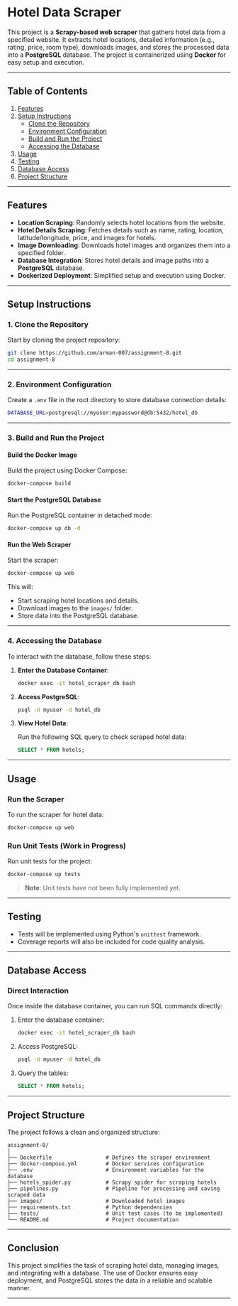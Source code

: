 

# **Hotel Data Scraper**

This project is a **Scrapy-based web scraper** that gathers hotel data from a specified website. It extracts hotel locations, detailed information (e.g., rating, price, room type), downloads images, and stores the processed data into a **PostgreSQL** database. The project is containerized using **Docker** for easy setup and execution.

---

## **Table of Contents**
1. [Features](#features)  
2. [Setup Instructions](#setup-instructions)  
   - [Clone the Repository](#1-clone-the-repository)  
   - [Environment Configuration](#2-environment-configuration)  
   - [Build and Run the Project](#3-build-and-run-the-project)  
   - [Accessing the Database](#4-accessing-the-database)  
3. [Usage](#usage)  
4. [Testing](#testing)  
5. [Database Access](#database-access)  
6. [Project Structure](#project-structure)  

---

## **Features**

- **Location Scraping**: Randomly selects hotel locations from the website.  
- **Hotel Details Scraping**: Fetches details such as name, rating, location, latitude/longitude, price, and images for hotels.  
- **Image Downloading**: Downloads hotel images and organizes them into a specified folder.  
- **Database Integration**: Stores hotel details and image paths into a **PostgreSQL** database.  
- **Dockerized Deployment**: Simplified setup and execution using Docker.  

---

## **Setup Instructions**

### **1. Clone the Repository**

Start by cloning the project repository:

```bash
git clone https://github.com/arman-007/assignment-8.git
cd assignment-8
```

---

### **2. Environment Configuration**

Create a `.env` file in the root directory to store database connection details:

```bash
DATABASE_URL=postgresql://myuser:mypassword@db:5432/hotel_db
```


---

### **3. Build and Run the Project**

#### **Build the Docker Image**  

Build the project using Docker Compose:

```bash
docker-compose build
```

#### **Start the PostgreSQL Database**

Run the PostgreSQL container in detached mode:

```bash
docker-compose up db -d
```

#### **Run the Web Scraper**

Start the scraper:

```bash
docker-compose up web
```

This will:  
- Start scraping hotel locations and details.  
- Download images to the `images/` folder.  
- Store data into the PostgreSQL database.

---

### **4. Accessing the Database**

To interact with the database, follow these steps:

1. **Enter the Database Container**:

   ```bash
   docker exec -it hotel_scraper_db bash
   ```

2. **Access PostgreSQL**:

   ```bash
   psql -U myuser -d hotel_db
   ```

3. **View Hotel Data**:

   Run the following SQL query to check scraped hotel data:

   ```sql
   SELECT * FROM hotels;
   ```

---

## **Usage**

### **Run the Scraper**
To run the scraper for hotel data:

```bash
docker-compose up web
```

### **Run Unit Tests** (Work in Progress)
Run unit tests for the project:

```bash
docker-compose up tests
```

> **Note**: Unit tests have not been fully implemented yet.

---

## **Testing**

- Tests will be implemented using Python's `unittest` framework.  
- Coverage reports will also be included for code quality analysis.

---

## **Database Access**

### **Direct Interaction**
Once inside the database container, you can run SQL commands directly:

1. Enter the database container:
   ```bash
   docker exec -it hotel_scraper_db bash
   ```

2. Access PostgreSQL:
   ```bash
   psql -U myuser -d hotel_db
   ```

3. Query the tables:
   ```sql
   SELECT * FROM hotels;
   ```

---

## **Project Structure**

The project follows a clean and organized structure:

```
assignment-8/
│
├── Dockerfile                 # Defines the scraper environment
├── docker-compose.yml         # Docker services configuration
├── .env                       # Environment variables for the database
├── hotels_spider.py           # Scrapy spider for scraping hotels
├── pipelines.py               # Pipeline for processing and saving scraped data
├── images/                    # Downloaded hotel images
├── requirements.txt           # Python dependencies
├── tests/                     # Unit test cases (to be implemented)
└── README.md                  # Project documentation
```

---

## **Conclusion**

This project simplifies the task of scraping hotel data, managing images, and integrating with a database. The use of Docker ensures easy deployment, and PostgreSQL stores the data in a reliable and scalable manner.

---